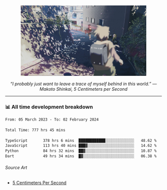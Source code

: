 <p align="center"><img src="asset/header.jpg" width="80%"/></p>
<p align="center"><i>“I probably just want to leave a trace of myself behind in this world.” ― Makoto Shinkai, 5 Centimeters per Second</i></p>

---
<!--
<details>
  <summary>📃 My Resume</summary>

### Education

- 📖 **Computer Science**\
📆 10/2021 - present\
📍 **Thang Long University** - Hoang Mai, Hanoi, Vietnam

### Experience

<img align="right" src="https://img.shields.io/badge/Figma-F24E1E?style=flat&logo=figma&logoColor=white"/>
<img align="right" src="https://img.shields.io/badge/node.js-6DA55F?style=flat&logo=node.js&logoColor=white"/>
<img align="right" src="https://img.shields.io/badge/Next.js-black?style=flat&logo=next.js&logoColor=white"/>
<img align="right" src="https://img.shields.io/badge/TypeScript-007ACC?style=flat&logo=typescript&logoColor=white"/>


- 👨‍💻 **Frontend Web Intern**\
📆 07/2023 - present\
📍 **MQ ICT Solutions** - Hoang Mai, Hanoi, Vietnam
</details> 
-->

### 📊 All time development breakdown

<!--START_SECTION:waka-->

```txt
From: 05 March 2023 - To: 02 February 2024

Total Time: 777 hrs 45 mins

TypeScript       378 hrs 6 mins  ████████████░░░░░░░░░░░░░   48.62 %
JavaScript       113 hrs 40 mins ███▓░░░░░░░░░░░░░░░░░░░░░   14.62 %
Python           84 hrs 32 mins  ██▓░░░░░░░░░░░░░░░░░░░░░░   10.87 %
Dart             49 hrs 34 mins  █▓░░░░░░░░░░░░░░░░░░░░░░░   06.38 %
```

<!--END_SECTION:waka-->

###### Source Art

-  [5 Centimeters Per Second](https://wallhaven.cc/w/nrowq1)

